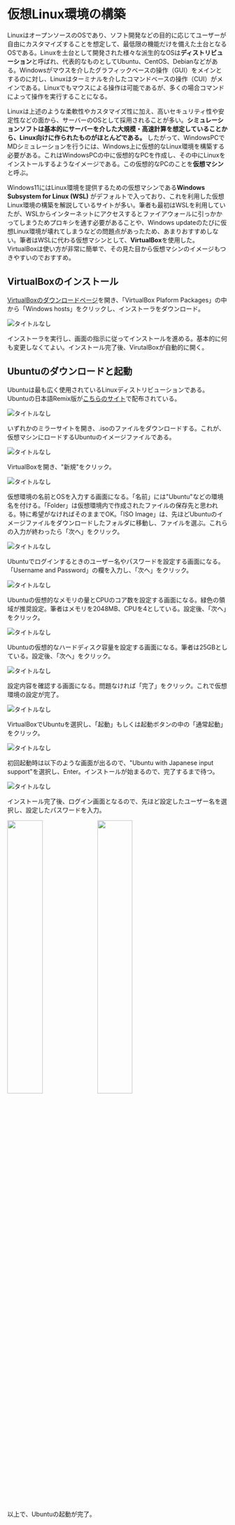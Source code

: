 # 仮想Linux環境の構築
LinuxはオープンソースのOSであり、ソフト開発などの目的に応じてユーザーが自由にカスタマイズすることを想定して、最低限の機能だけを備えた土台となるOSである。Linuxを土台として開発された様々な派生的なOSは**ディストリビューション**と呼ばれ、代表的なものとしてUbuntu、CentOS、Debianなどがある。Windowsがマウスを介したグラフィックベースの操作（GUI）をメインとするのに対し、Linuxはターミナルを介したコマンドベースの操作（CUI）がメインである。Linuxでもマウスによる操作は可能であるが、多くの場合コマンドによって操作を実行することになる。  

Linuxは上述のような柔軟性やカスタマイズ性に加え、高いセキュリティ性や安定性などの面から、サーバーのOSとして採用されることが多い。**シミュレーションソフトは基本的にサーバーを介した大規模・高速計算を想定していることから、Linux向けに作られたものがほとんどである。** したがって、WindowsPCでMDシミュレーションを行うには、Windows上に仮想的なLinux環境を構築する必要がある。これはWindowsPCの中に仮想的なPCを作成し、その中にLinuxをインストールするようなイメージである。この仮想的なPCのことを**仮想マシン**と呼ぶ。

Windows11にはLinux環境を提供するための仮想マシンである**Windows Subsystem for Linux (WSL)** がデフォルトで入っており、これを利用した仮想Linux環境の構築を解説しているサイトが多い。筆者も最初はWSLを利用していたが、WSLからインターネットにアクセスするとファイアウォールに引っかかってしまうためプロキシを通す必要があることや、Windows updateのたびに仮想Linux環境が壊れてしまうなどの問題点があったため、あまりおすすめしない。筆者はWSLに代わる仮想マシンとして、**VirtualBox**を使用した。VirtualBoxは使い方が非常に簡単で、その見た目から仮想マシンのイメージもつきやすいのでおすすめ。  

## VirtualBoxのインストール
[VirtualBoxのダウンロードページ](https://www.virtualbox.org/wiki/Downloads "Download VirtualBox")を開き、「VirtualBox Plaform Packages」の中から「Windows hosts」をクリックし、インストーラをダウンロード。  

![タイトルなし](https://github.com/user-attachments/assets/6cc80717-8179-4468-b224-6a55d77fcf29)
<src >

インストーラを実行し、画面の指示に従ってインストールを進める。基本的に何も変更しなくてよい。インストール完了後、VirutalBoxが自動的に開く。  

## Ubuntuのダウンロードと起動
Ubuntuは最も広く使用されているLinuxディストリビューションである。Ubuntuの日本語Remix版が[こちらのサイト](https://www.ubuntulinux.jp/News/ubuntu2204-ja-remix "Ubuntu 22.04 LTS 日本語 Remix リリース")で配布されている。  

![タイトルなし](https://github.com/user-attachments/assets/60149a19-d218-41bf-be03-6c80e63f8728)

いずれかのミラーサイトを開き、.isoのファイルをダウンロードする。これが、仮想マシンにロードするUbuntuのイメージファイルである。  

![タイトルなし](https://github.com/user-attachments/assets/009952d7-8580-4128-bc8a-52f728e02290)

VirtualBoxを開き、"新規"をクリック。  

![タイトルなし](https://github.com/user-attachments/assets/9f1fdbb4-0181-4180-86ef-ca53ef2457b3)

仮想環境の名前とOSを入力する画面になる。「名前」には"Ubuntu"などの環境名を付ける。「Folder」は仮想環境内で作成されたファイルの保存先と思われる。特に希望がなければそのままでOK。「ISO Image」は、先ほどUbuntuのイメージファイルをダウンロードしたフォルダに移動し、ファイルを選ぶ。これらの入力が終わったら「次へ」をクリック。  

![タイトルなし](https://github.com/user-attachments/assets/b7e32307-84c9-4200-9c3d-42ff2f560f2a)

Ubuntuでログインするときのユーザー名やパスワードを設定する画面になる。「Username and Password」の欄を入力し、「次へ」をクリック。  

![タイトルなし](https://github.com/user-attachments/assets/003b443b-0a5b-4a79-a5ab-f980c1eb4457)

Ubuntuの仮想的なメモリの量とCPUのコア数を設定する画面になる。緑色の領域が推奨設定。筆者はメモリを2048MB、CPUを4としている。設定後、「次へ」をクリック。

![タイトルなし](https://github.com/user-attachments/assets/18a9d26f-cc33-4d1a-a3b4-44084dadce57)

Ubuntuの仮想的なハードディスク容量を設定する画面になる。筆者は25GBとしている。設定後、「次へ」をクリック。

![タイトルなし](https://github.com/user-attachments/assets/5981c4ef-944b-4f03-afae-c6182c35057c)

設定内容を確認する画面になる。問題なければ「完了」をクリック。これで仮想環境の設定が完了。　　

![タイトルなし](https://github.com/user-attachments/assets/915c5192-0631-4f8d-8fa4-45c64394e3b4)

VirtualBoxでUbuntuを選択し、「起動」もしくは起動ボタンの中の「通常起動」をクリック。  

![タイトルなし](https://github.com/user-attachments/assets/f49b4408-1760-41ca-87c7-ad8908334ea2)

初回起動時は以下のような画面が出るので、"Ubuntu with Japanese input support"を選択し、Enter。インストールが始まるので、完了するまで待つ。

![タイトルなし](https://github.com/user-attachments/assets/64d11791-696f-4d16-b115-0074bb66706b)

インストール完了後、ログイン画面となるので、先ほど設定したユーザー名を選択し、設定したパスワードを入力。

<img src="https://github.com/user-attachments/assets/5703a985-3081-4cff-92f6-ac2b62e2ea1b" width="40%"> <img src="https://github.com/user-attachments/assets/75c9f1ee-9439-47fa-9fb6-e6439f471cc1" width="40%">

以上で、Ubuntuの起動が完了。
